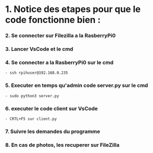 # 1. Notice des etapes pour que le code fonctionne bien :

### 2. Se connecter sur Filezilla a la RasberryPi0

### 3. Lancer VsCode et le cmd

### 4. Se connecter a la RasberryPi0 sur le cmd
    - ssh rpihuser@192.168.0.235

### 5. Executer en temps qu'admin code server.py sur le cmd
    - sudo python3 server.py

### 6. executer le code client sur VsCode
    - CRTL+F5 sur client.py

### 7. Suivre les demandes du programme

### 8. En cas de photos, les recuperer sur FileZilla